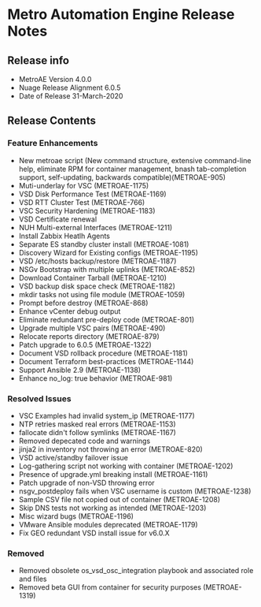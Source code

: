 # Metro Automation Engine Release Notes

## Release info

* MetroAE Version 4.0.0
* Nuage Release Alignment 6.0.5
* Date of Release 31-March-2020

## Release Contents

### Feature Enhancements

* New metroae script (New command structure, extensive command-line help, eliminate RPM for container management, bnash tab-completion support, self-updating, backwards compatible)(METROAE-905)
* Muti-underlay for VSC (METROAE-1175)
* VSD Disk Performance Test (METROAE-1169)
* VSD RTT Cluster Test (METROAE-766)
* VSC Security Hardening (METROAE-1183)
* VSD Certificate renewal
* NUH Multi-external Interfaces (METROAE-1211)
* Install Zabbix Heatlh Agents
* Separate ES standby cluster install (METROAE-1081)
* Discovery Wizard for Existing configs (METROAE-1195)
* VSD /etc/hosts backup/restore (METROAE-1187)
* NSGv Bootstrap with multiple uplinks (METROAE-852)
* Download Container Tarball (METROAE-1210)
* VSD backup disk space check (METROAE-1182)
* mkdir tasks not using file module (METROAE-1059)
* Prompt before destroy (METROAE-868)
* Enhance vCenter debug output
* Eliminate redundant pre-deploy code (METROAE-801)
* Upgrade multiple VSC pairs (METROAE-490)
* Relocate reports directory (METROAE-879)
* Patch upgrade to 6.0.5 (METROAE-1322)
* Document VSD rollback procedure (METROAE-1181)
* Document Terraform best-practices (METROAE-1144)
* Support Ansible 2.9 (METROAE-1138)
* Enhance no_log: true behavior (METROAE-981)

### Resolved Issues

* VSC Examples had invalid system_ip (METROAE-1177)
* NTP retries masked real errors (METROAE-1153)
* fallocate didn't follow symlinks (METROAE-1167)
* Removed depecated code and warnings
* jinja2 in inventory not throwing an error (METROAE-820)
* VSD active/standby failover issue
* Log-gathering script not working with container (METROAE-1202)
* Presence of upgrade.yml breaking install (METROAE-1161)
* Patch upgrade of non-VSD throwing error
* nsgv_postdeploy fails when VSC username is custom (METROAE-1238)
* Sample CSV file not copied out of container (METROAE-1208)
* Skip DNS tests not working as intended (METROAE-1203)
* Misc wizard bugs (METROAE-1196)
* VMware Ansible modules deprecated (METROAE-1179)
* Fix GEO redundant VSD install issue for v6.0.X

### Removed

* Removed obsolete os_vsd_osc_integration playbook and associated role and files
* Removed beta GUI from container for security purposes (METROAE-1319)
